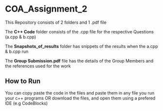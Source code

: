 # COA_Assignment_2
This Repository consists of 2 folders and 1 .pdf file

The **C++ Code** folder consists of the .cpp file for the respective Questions (a.cpp & b.cpp)

The **Snapshots_of_results** folder has snippets of the results when the a.cpp & b.cpp run

The **Group Submission.pdf** file has the details of the Group Members and the references used for the work

## How to Run 
You can copy paste the code in the files and paste them in any file you run your c++ programs OR download the files, and open them using a prefered IDE (e.g CodeBlocks)
